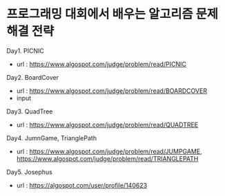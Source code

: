 # 프로그래밍 대회에서 배우는 알고리즘 문제 해결 전략

Day1. PICNIC
 - url : https://www.algospot.com/judge/problem/read/PICNIC
 
Day2. BoardCover
  - url : https://www.algospot.com/judge/problem/read/BOARDCOVER
  - input

Day3. QuadTree
- url : https://www.algospot.com/judge/problem/read/QUADTREE

Day4. JumnGame, TrianglePath
- url : https://www.algospot.com/judge/problem/read/JUMPGAME,  https://www.algospot.com/judge/problem/read/TRIANGLEPATH

Day5. Josephus
- url : https://algospot.com/user/profile/140623
